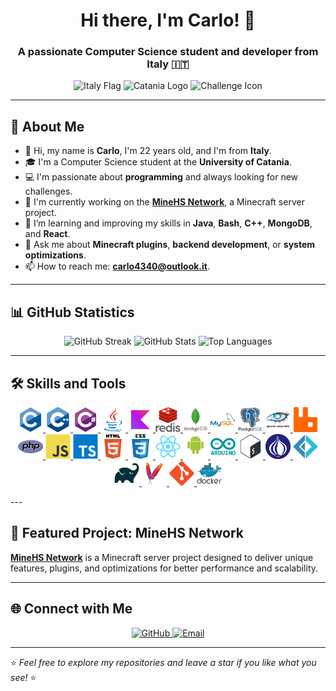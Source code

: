 <h1 align="center">Hi there, I'm Carlo! 👋</h1>
<h3 align="center">A passionate Computer Science student and developer from Italy 🇮🇹</h3>

<p align="center">
  <img src="https://cdn-icons-png.flaticon.com/512/5582/5582641.png" alt="Italy Flag" width="40">
  <img src="https://upload.wikimedia.org/wikipedia/commons/thumb/a/aa/Catania-Stemma.svg/1200px-Catania-Stemma.svg.png" alt="Catania Logo" width="40">
  <img src="https://cdn-icons-png.flaticon.com/512/4838/4838645.png" alt="Challenge Icon" width="40">
</p>

---

## 📝 About Me
- 👤 Hi, my name is **Carlo**, I'm 22 years old, and I'm from **Italy**.  
- 🎓 I'm a Computer Science student at the **University of Catania**.  
- 💻 I'm passionate about **programming** and always looking for new challenges.  
- 🔭 I'm currently working on the **[MineHS Network](https://git.minehs.com)**, a Minecraft server project.  
- 🌱 I’m learning and improving my skills in **Java**, **Bash**, **C++**, **MongoDB**, and **React**.  
- 💬 Ask me about **Minecraft plugins**, **backend development**, or **system optimizations**.  
- 📫 How to reach me: **carlo4340@outlook.it**.  

---

## 📊 GitHub Statistics
<p align="center">
  <img src="https://github-readme-streak-stats.herokuapp.com/?user=mathsanalysis&theme=prussian" alt="GitHub Streak" width="400">
  <img src="https://github-readme-stats.vercel.app/api?username=mathsanalysis&count_private=true&show_icons=true&theme=prussian" alt="GitHub Stats" width="400">
  <img src="https://github-readme-stats.vercel.app/api/top-langs/?username=mathsanalysis&layout=compact&theme=prussian" alt="Top Languages" width="400">
</p>

---

## 🛠️ Skills and Tools
<p align="center">
  <a href="https://www.cprogramming.com/" target="_blank">
    <img src="https://raw.githubusercontent.com/devicons/devicon/master/icons/c/c-original.svg" alt="C" width="40" height="40">
  </a>
  <a href="https://www.w3schools.com/cpp/" target="_blank">
    <img src="https://raw.githubusercontent.com/devicons/devicon/master/icons/cplusplus/cplusplus-original.svg" alt="C++" width="40" height="40">
  </a>
  <a href="https://learn.microsoft.com/en-us/dotnet/csharp/" target="_blank">
    <img src="https://raw.githubusercontent.com/devicons/devicon/master/icons/csharp/csharp-original.svg" alt="C#" width="40" height="40">
  </a>
  <a href="https://www.java.com" target="_blank">
    <img src="https://raw.githubusercontent.com/devicons/devicon/master/icons/java/java-original.svg" alt="Java" width="40" height="40">
  </a>
  <a href="https://kotlinlang.org/" target="_blank">
    <img src="https://raw.githubusercontent.com/devicons/devicon/master/icons/kotlin/kotlin-original.svg" alt="Kotlin" width="40" height="40">
  </a>
  <a href="https://redis.io/" target="_blank">
    <img src="https://raw.githubusercontent.com/devicons/devicon/master/icons/redis/redis-original-wordmark.svg" alt="Redis" width="40" height="40">
  </a>
  <a href="https://www.mongodb.com/" target="_blank">
    <img src="https://raw.githubusercontent.com/devicons/devicon/master/icons/mongodb/mongodb-original-wordmark.svg" alt="MongoDB" width="40" height="40">
  </a>
  <a href="https://www.mysql.com/" target="_blank">
    <img src="https://raw.githubusercontent.com/devicons/devicon/master/icons/mysql/mysql-original-wordmark.svg" alt="MySQL" width="40" height="40">
  </a>
  <a href="https://www.postgresql.org/" target="_blank">
    <img src="https://raw.githubusercontent.com/devicons/devicon/master/icons/postgresql/postgresql-original-wordmark.svg" alt="PostgreSQL" width="40" height="40">
  </a>
  <a href="https://cassandra.apache.org/" target="_blank">
    <img src="https://raw.githubusercontent.com/devicons/devicon/master/icons/apachecassandra/apachecassandra-original-wordmark.svg" alt="Cassandra" width="40" height="40">
  </a>
  <a href="https://www.rabbitmq.com/" target="_blank">
    <img src="https://raw.githubusercontent.com/devicons/devicon/master/icons/rabbitmq/rabbitmq-original.svg" alt="RabbitMQ" width="40" height="40">
  </a>
  <a href="https://www.php.net/" target="_blank">
    <img src="https://raw.githubusercontent.com/devicons/devicon/master/icons/php/php-original.svg" alt="PHP" width="40" height="40">
  </a>
  <a href="https://www.javascript.com/" target="_blank">
    <img src="https://raw.githubusercontent.com/devicons/devicon/master/icons/javascript/javascript-original.svg" alt="JavaScript" width="40" height="40">
  </a>
  <a href="https://www.typescriptlang.org/" target="_blank">
    <img src="https://raw.githubusercontent.com/devicons/devicon/master/icons/typescript/typescript-original.svg" alt="TypeScript" width="40" height="40">
  </a>
  <a href="https://developer.mozilla.org/en-US/docs/Web/HTML" target="_blank">
    <img src="https://raw.githubusercontent.com/devicons/devicon/master/icons/html5/html5-original-wordmark.svg" alt="HTML" width="40" height="40">
  </a>
  <a href="https://developer.mozilla.org/en-US/docs/Web/CSS" target="_blank">
    <img src="https://raw.githubusercontent.com/devicons/devicon/master/icons/css3/css3-original-wordmark.svg" alt="CSS" width="40" height="40">
  </a>
  <a href="https://reactjs.org/" target="_blank">
    <img src="https://raw.githubusercontent.com/devicons/devicon/master/icons/react/react-original.svg" alt="React" width="40" height="40">
  </a>
  <a href="https://developer.android.com/studio" target="_blank">
    <img src="https://raw.githubusercontent.com/devicons/devicon/master/icons/android/android-original-wordmark.svg" alt="Android Studio" width="40" height="40">
  </a>
  <a href="https://www.arduino.cc/" target="_blank">
    <img src="https://raw.githubusercontent.com/devicons/devicon/master/icons/arduino/arduino-original-wordmark.svg" alt="Arduino" width="40" height="40">
  </a>
  <a href="https://www.gnu.org/software/bash/" target="_blank">
    <img src="https://raw.githubusercontent.com/devicons/devicon/master/icons/bash/bash-original.svg" alt="Bash" width="40" height="40">
  </a>
  <a href="https://www.perl.org/" target="_blank">
    <img src="https://raw.githubusercontent.com/devicons/devicon/master/icons/perl/perl-original.svg" alt="Perl" width="40" height="40">
  </a>
  <a href="https://fsharp.org/" target="_blank">
    <img src="https://raw.githubusercontent.com/devicons/devicon/master/icons/fsharp/fsharp-original.svg" alt="F#" width="40" height="40">
  </a>
  <a href="https://gradle.org/" target="_blank">
    <img src="https://raw.githubusercontent.com/devicons/devicon/master/icons/gradle/gradle-plain.svg" alt="Gradle" width="40" height="40">
  </a>
  <a href="https://maven.apache.org/" target="_blank">
    <img src="https://raw.githubusercontent.com/devicons/devicon/master/icons/maven/maven-original.svg" alt="Maven" width="40" height="40">
  </a>
  <a href="https://git-scm.com/" target="_blank">
    <img src="https://raw.githubusercontent.com/devicons/devicon/master/icons/git/git-original.svg" alt="Git" width="40" height="40">
  </a>
  <a href="https://www.docker.com/" target="_blank">
    <img src="https://raw.githubusercontent.com/devicons/devicon/master/icons/docker/docker-original-wordmark.svg" alt="Docker" width="40" height="40">
  </a>
</p>
---

## 🚀 Featured Project: MineHS Network
**[MineHS Network](https://git.minehs.com)** is a Minecraft server project designed to deliver unique features, plugins, and optimizations for better performance and scalability.

---

## 🌐 Connect with Me
<p align="center">
  <a href="https://github.com/mathsanalysis" target="_blank">
    <img src="https://img.shields.io/badge/GitHub-%2312100E.svg?&style=for-the-badge&logo=github&logoColor=white" alt="GitHub">
  </a>
  <a href="mailto:mathsanalysis@example.com" target="_blank">
    <img src="https://img.shields.io/badge/Email-D14836?style=for-the-badge&logo=gmail&logoColor=white" alt="Email">
  </a>
</p>

---

⭐️ *Feel free to explore my repositories and leave a star if you like what you see!* ⭐️
